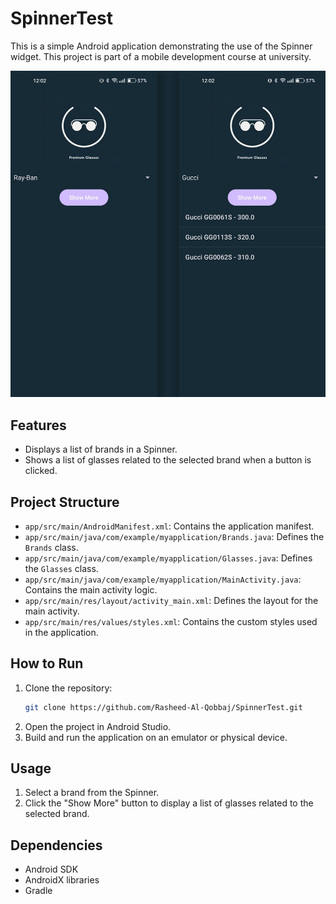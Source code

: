 # SpinnerTest

This is a simple Android application demonstrating the use of the Spinner widget. This project is part of a mobile development course at university.

![Screenshot of the app](SpinnerTest.png)

## Features

- Displays a list of brands in a Spinner.
- Shows a list of glasses related to the selected brand when a button is clicked.

## Project Structure

- `app/src/main/AndroidManifest.xml`: Contains the application manifest.
- `app/src/main/java/com/example/myapplication/Brands.java`: Defines the `Brands` class.
- `app/src/main/java/com/example/myapplication/Glasses.java`: Defines the `Glasses` class.
- `app/src/main/java/com/example/myapplication/MainActivity.java`: Contains the main activity logic.
- `app/src/main/res/layout/activity_main.xml`: Defines the layout for the main activity.
- `app/src/main/res/values/styles.xml`: Contains the custom styles used in the application.

## How to Run

1. Clone the repository:
    ```sh
    git clone https://github.com/Rasheed-Al-Qobbaj/SpinnerTest.git
    ```
2. Open the project in Android Studio.
3. Build and run the application on an emulator or physical device.

## Usage

1. Select a brand from the Spinner.
2. Click the "Show More" button to display a list of glasses related to the selected brand.

## Dependencies

- Android SDK
- AndroidX libraries
- Gradle